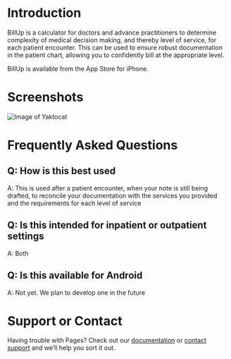 # Introduction
BillUp is a calculator for doctors and advance practitioners to determine complexity of medical decision making, and thereby level of service, for each patient encounter. This can be used to ensure robust documentation in the patient chart, allowing you to confidently bill at the appropriate level.

BillUp is available from the App Store for iPhone.


# Screenshots
![Image of Yaktocat](https://octodex.github.com/images/yaktocat.png)


# Frequently Asked Questions
## Q: How is this best used
A: This is used after a patient encounter, when your note is still being drafted, to reconcile your documentation with the services you provided and the requirements for each level of service

## Q: Is this intended for inpatient or outpatient settings
A: Both

## Q: Is this available for Android
A: Not yet. We plan to develop one in the future


# Support or Contact

Having trouble with Pages? Check out our [documentation](https://help.github.com/categories/github-pages-basics/) or [contact support](https://github.com/contact) and we’ll help you sort it out.
